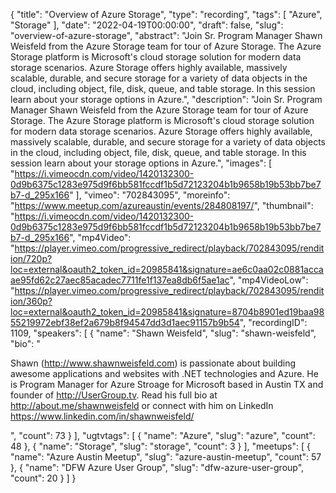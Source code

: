 {
  "title": "Overview of Azure Storage",
  "type": "recording",
  "tags": [
    "Azure",
    "Storage"
  ],
  "date": "2022-04-19T00:00:00",
  "draft": false,
  "slug": "overview-of-azure-storage",
  "abstract": "Join Sr. Program Manager Shawn Weisfeld from the Azure Storage team for tour of Azure Storage. The Azure Storage platform is Microsoft's cloud storage solution for modern data storage scenarios. Azure Storage offers highly available, massively scalable, durable, and secure storage for a variety of data objects in the cloud, including object, file, disk, queue, and table storage. In this session learn about your storage options in Azure.",
  "description": "Join Sr. Program Manager Shawn Weisfeld from the Azure Storage team for tour of Azure Storage. The Azure Storage platform is Microsoft's cloud storage solution for modern data storage scenarios. Azure Storage offers highly available, massively scalable, durable, and secure storage for a variety of data objects in the cloud, including object, file, disk, queue, and table storage. In this session learn about your storage options in Azure.",
  "images": [
    "https://i.vimeocdn.com/video/1420132300-0d9b6375c1283e975d9f6bb581fccdf1b5d72123204b1b9658b19b53bb7be7b7-d_295x166"
  ],
  "vimeo": "702843095",
  "moreinfo": "https://www.meetup.com/azureaustin/events/284808197/",
  "thumbnail": "https://i.vimeocdn.com/video/1420132300-0d9b6375c1283e975d9f6bb581fccdf1b5d72123204b1b9658b19b53bb7be7b7-d_295x166",
  "mp4Video": "https://player.vimeo.com/progressive_redirect/playback/702843095/rendition/720p?loc=external&oauth2_token_id=20985841&signature=ae6c0aa02c0881accaae95fd62c27aec85acadec7711fe1f137ea8db6f5ae1ac",
  "mp4VideoLow": "https://player.vimeo.com/progressive_redirect/playback/702843095/rendition/360p?loc=external&oauth2_token_id=20985841&signature=8704b8901ed19baa9855219972ebf38ef2a679b8f94547dd3d1aec91157b9b54",
  "recordingID": 1109,
  "speakers": [
    {
      "name": "Shawn Weisfeld",
      "slug": "shawn-weisfeld",
      "bio": "<p>Shawn (http://www.shawnweisfeld.com) is passionate about building awesome applications and websites with .NET technologies and Azure. He is Program Manager for Azure Stroage for Microsoft based in Austin TX and founder of http://UserGroup.tv. Read his full bio at http://about.me/shawnweisfeld or connect with him on LinkedIn https://www.linkedin.com/in/shawnweisfeld/</p>",
      "count": 73
    }
  ],
  "ugtvtags": [
    {
      "name": "Azure",
      "slug": "azure",
      "count": 48
    },
    {
      "name": "Storage",
      "slug": "storage",
      "count": 3
    }
  ],
  "meetups": [
    {
      "name": "Azure Austin Meetup",
      "slug": "azure-austin-meetup",
      "count": 57
    },
    {
      "name": "DFW Azure User Group",
      "slug": "dfw-azure-user-group",
      "count": 20
    }
  ]
}